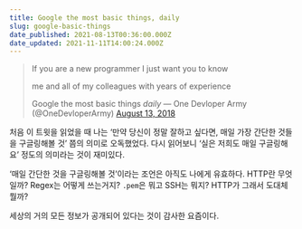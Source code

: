 ```yaml
---
title: Google the most basic things, daily
slug: google-basic-things
date_published: 2021-08-13T00:36:00.000Z
date_updated: 2021-11-11T14:00:24.000Z
---
```


> If you are a new programmer I just want you to know 
> 
> me and all of my colleagues with years of experience
> 
> Google the most basic things _daily_
> &mdash; One Devloper Army (@OneDevloperArmy) [August 13, 2018](https://twitter.com/OneDevloperArmy/status/1028964083813560320?ref_src=twsrc%5Etfw)

처음 이 트윗을 읽었을 때 나는 ‘만약 당신이 정말 잘하고 싶다면, 매일 가장 간단한 것들을 구글링해볼 것’ 쯤의 의미로 오독했었다. 다시 읽어보니 ‘실은 저희도 매일 구글링해요’ 정도의 의미라는 것이 재미있다.

‘매일 간단한 것을 구글링해볼 것’이라는 조언은 아직도 나에게 유효하다. HTTP란 무엇일까? Regex는 어떻게 쓰는거지? `.pem`은 뭐고 SSH는 뭐지? HTTP가 그래서 도대체 뭘까? 

세상의 거의 모든 정보가 공개되어 있다는 것이 감사한 요즘이다.
